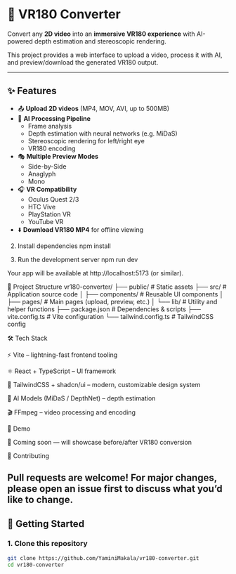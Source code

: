 # 🎥 VR180 Converter

Convert any **2D video** into an **immersive VR180 experience** with AI-powered depth estimation and stereoscopic rendering.

This project provides a web interface to upload a video, process it with AI, and preview/download the generated VR180 output.

---

## ✨ Features
- 📤 **Upload 2D videos** (MP4, MOV, AVI, up to 500MB)
- 🧠 **AI Processing Pipeline**
  - Frame analysis
  - Depth estimation with neural networks (e.g. MiDaS)
  - Stereoscopic rendering for left/right eye
  - VR180 encoding
- 🎭 **Multiple Preview Modes**
  - Side-by-Side
  - Anaglyph
  - Mono
- 🎧 **VR Compatibility**
  - Oculus Quest 2/3
  - HTC Vive
  - PlayStation VR
  - YouTube VR
- ⬇️ **Download VR180 MP4** for offline viewing


2. Install dependencies
npm install

3. Run the development server
npm run dev


Your app will be available at http://localhost:5173
 (or similar).

📂 Project Structure
vr180-converter/
├── public/              # Static assets
├── src/                 # Application source code
│   ├── components/      # Reusable UI components
│   ├── pages/           # Main pages (upload, preview, etc.)
│   └── lib/             # Utility and helper functions
├── package.json         # Dependencies & scripts
├── vite.config.ts       # Vite configuration
└── tailwind.config.ts   # TailwindCSS config

🛠️ Tech Stack

⚡ Vite – lightning-fast frontend tooling

⚛️ React + TypeScript – UI framework

🎨 TailwindCSS + shadcn/ui – modern, customizable design system

🧠 AI Models (MiDaS / DepthNet) – depth estimation

🎬 FFmpeg – video processing and encoding

📸 Demo

🔗 Coming soon — will showcase before/after VR180 conversion

🤝 Contributing

Pull requests are welcome! For major changes, please open an issue first to discuss what you’d like to change.
---

## 🚀 Getting Started

### 1. Clone this repository
```bash
git clone https://github.com/YaminiMakala/vr180-converter.git
cd vr180-converter
